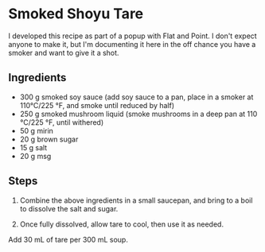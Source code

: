 # Smoked Shoyu Tare
 
I developed this recipe as part of a popup with Flat and Point. I don't expect
anyone to make it, but I'm documenting it here in the off chance you have a
smoker and want to give it a shot. 

## Ingredients

* 300 g smoked soy sauce (add soy sauce to a pan, place in a smoker at 110°C/225
  °F, and smoke until reduced by half) 
* 250 g smoked mushroom liquid (smoke mushrooms in a deep pan at 110 °C/225 °F,
  until withered) 
* 50 g mirin
* 20 g brown sugar
* 15 g salt
* 20 g msg

## Steps

1. Combine the above ingredients in a small saucepan, and bring to a boil to
   dissolve the salt and sugar.

2. Once fully dissolved, allow tare to cool, then use it as needed.

Add 30 mL of tare per 300 mL soup. 

